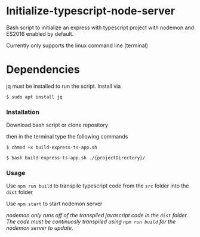# Initialize-typescript-node-server
Bash script to initialize an express with typescript project with nodemon and ES2016 enabled by default.

Currently only supports the linux command line (terminal)

# Dependencies
jq must be installed to run the script. Install via

```
$ sudo apt install jq
```

### Installation
Download bash script or clone repository

then in the terminal type the following commands 

```
$ chmod +x build-express-ts-app.sh

$ bash build-express-ts-app.sh ./{projectDirectory}/
```

### Usage
Use `npm run build` to transpile typescript code from the `src` folder into the `dist` folder

Use `npm start` to start nodemon server

*nodemon only runs off of the transpiled javascript code in the `dist` folder. The code must be continuosly transpiled using `npm run build` for the nodemon server to update.*
